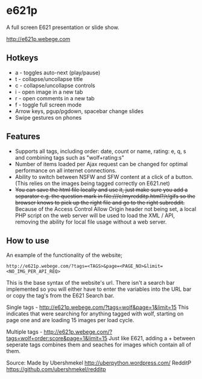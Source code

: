 e621p
=======

A full screen E621 presentation or slide show.

http://e621p.webege.com <temporary>

Hotkeys
-------


* a - toggles auto-next (play/pause)
* t - collapse/uncollapse title
* c - collapse/uncollapse controls
* i - open image in a new tab
* r - open comments in a new tab 
* f - toggle full screen mode
* Arrow keys, pgup/pgdown, spacebar change slides
* Swipe gestures on phones

Features
--------

* Supports all tags, including order: date, count or name, rating: e, q, s and combining tags such as "wolf+rating:s"
* Number of items loaded per Ajax request can be changed for optimal performance on all internet connections.
* Ability to switch between NSFW and SFW content at a click of a button. (This relies on the images being tagged correctly on E621.net)
* ~~You can save the html file locally and use it, just make sure you add a separator e.g. the question mark in file:///c/myredditp.html?/r/gifs so the browser knows to pick up the right file and go to the right subreddit.~~ Because of the Access Control Allow Origin header not being set, a local PHP script on the web server will be used to load the XML / API, removing the ability for local file usage without a web server.

How to use
----------

An example of the functionality of the website; 

`http://e621p.webege.com/?tags=<TAGS>&page=<PAGE_NO>&limit=<NO_IMG_PER_API_REQ>`

This is the base syntax of the website's url. There isn't a search bar implemented so you will either have to enter the variables into the URL bar or copy the tag's from the E621 Search bar.

Single tags - http://e621p.webege.com/?tags=wolf&page=1&limit=15
This indicates that were searching for anything tagged with wolf, starting on page one and are loading 15 images per load cycle.

Multiple tags - http://e621p.webege.com/?tags=wolf+order:score&page=1&limit=15
Just like E621, adding a + between seperate tags combines them and seaches for images which contain all of them.

Source:
	Made by Ubershmekel http://uberpython.wordpress.com/
	RedditP https://github.com/ubershmekel/redditp

